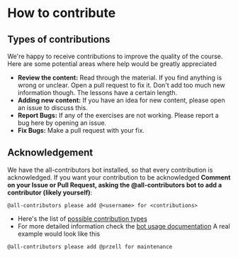 # How to contribute
## Types of contributions
We're happy to receive contributions to improve the quality of the course. Here are some potential areas where help would be greatly appreciated
- **Review the content:** Read through the material. If you find anything is wrong or unclear. Open a pull request to fix it. Don't add too much new information though. The lessons have a certain length.
- **Adding new content:** If you have an idea for new content, please open an issue to discuss this.
- **Report Bugs:** If any of the exercises are not working. Please report a bug here by opening an issue.
- **Fix Bugs:** Make a pull request with your fix.

## Acknowledgement 
We have the all-contributors bot installed, so that every contribution is acknowledged. If you want your contribution to be acknowledged
**Comment on your Issue or Pull Request, asking the @all-contributors bot to add a contributor (likely yourself)**:
```
@all-contributors please add @<username> for <contributions>
```
- Here's the list of [possible contribution types](https://allcontributors.org/docs/en/emoji-key)
- For more detailed information check the [bot usage documentation](https://allcontributors.org/docs/en/bot/usage)
A real example would look like this
```
@all-contributors please add @przell for maintenance
```

